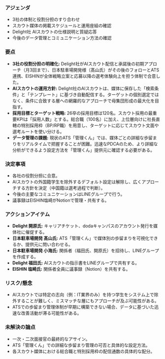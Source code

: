 ### アジェンダ
- 3社の体制と役割分担のすり合わせ
- スカウト媒体の掲載スケジュールと運用座組の確認
- Delight社 AIスカウトの仕様説明と質疑応答
- 今後のデータ管理とコミュニケーション方法の確認

### 要点
- **3社の役割分担の明確化:** Delight社がAIスカウト配信と承諾後の初期アプローチ（月3回まで）、日本駐車場開発様（髙山氏）がその後のフォローとATS連携、EISHINが全体戦略立案と応募以降の選考体験向上を担う体制で合意した。
- **AIスカウトの運用方針:** Delight社のAIスカウトは、媒体に保存した「検索条件」と「テンプレート」に基づき自動配信する。ターゲットの個別選定ではなく、条件に合致する層への網羅的なアプローチで母集団形成の最大化を目指す。
- **採用目標とターゲット戦略:** 26卒の採用目標は120名。スカウト採用の最重要KPIは「採用人数」とする。総合職（100名）に加え、上位層向けに社長直轄の特別採用枠（BP/RP職）を用意し、ターゲットに応じてスカウト文面や選考ルートを使い分ける。
- **データ管理の課題:** 現状のATS「管理くん」では、媒体ごとの詳細な歩留まりをリアルタイムで把握することが困難。迅速なPDCAのため、より詳細な分析ができるよう設定方法を「管理くん」提供元に確認する必要がある。

### 決定事項
- 各社の役割分担に合意。
- AIスカウトの外国籍学生を除外するデフォルト設定は解除し、広くアプローチする方針を決定（中国籍は選考過程で判断）。
- 今後の主要なコミュニケーションはLINEグループで行う。
- 議事録はEISHIN塩崎がNotionで管理・共有する。

### アクションアイテム
- **Delight 開原氏:** キャリアチケット、dodaキャンパスのアカウント発行を媒体社に催促する。
- **日本駐車場開発 髙山氏:** ATS「管理くん」で媒体別の歩留まりを可視化できるか、提供元に問い合わせる。
- **日本駐車場開発 小海氏:** 関係者（福田氏、開原氏）を招待し、LINEグループを作成する。
- **Delight 福田氏:** AIスカウトの指示書をLINEグループで共有する。
- **EISHIN 塩崎氏:** 関係者全員に議事録（Notion）を共有する。

### リスク/懸念
- AIスカウトでは特定の志向（例：IT業界のみ）を持つ学生をシステム上で除外することが難しく、ミスマッチな層にもアプローチが及ぶ可能性がある。
- ATSでの歩留まり管理体制が早期に構築できない場合、データに基づいた迅速な改善活動が滞る可能性がある。

### 未解決の論点
- 一次・二次面接官の最終的なアサイン。
- ATS「管理くん」での詳細な歩留まり管理の可否と具体的な設定方法。
- 各スカウト媒体における総合職と特別採用枠の配信通数の具体的な配分。